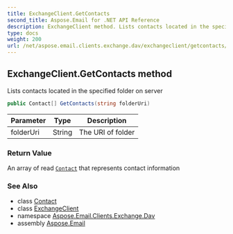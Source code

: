 ```yaml
---
title: ExchangeClient.GetContacts
second_title: Aspose.Email for .NET API Reference
description: ExchangeClient method. Lists contacts located in the specified folder on server
type: docs
weight: 200
url: /net/aspose.email.clients.exchange.dav/exchangeclient/getcontacts/
---
```

## ExchangeClient.GetContacts method

Lists contacts located in the specified folder on server

```csharp
public Contact[] GetContacts(string folderUri)
```

| Parameter | Type | Description |
| --- | --- | --- |
| folderUri | String | The URI of folder |

### Return Value

An array of read [`Contact`](../../../aspose.email.personalinfo/contact/) that represents contact information

### See Also

* class [Contact](../../../aspose.email.personalinfo/contact/)
* class [ExchangeClient](../)
* namespace [Aspose.Email.Clients.Exchange.Dav](../../exchangeclient/)
* assembly [Aspose.Email](../../../)


